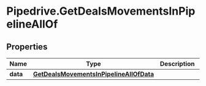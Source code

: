 # Pipedrive.GetDealsMovementsInPipelineAllOf

## Properties

Name | Type | Description | Notes
------------ | ------------- | ------------- | -------------
**data** | [**GetDealsMovementsInPipelineAllOfData**](GetDealsMovementsInPipelineAllOfData.md) |  | [optional] 


